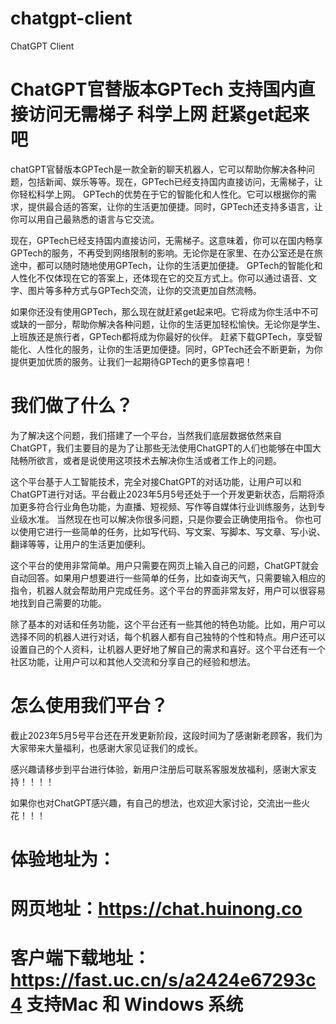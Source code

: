 # chatgpt-client
ChatGPT Client

# ChatGPT官替版本GPTech 支持国内直接访问无需梯子 科学上网 赶紧get起来吧

chatGPT官替版本GPTech是一款全新的聊天机器人，它可以帮助你解决各种问题，包括新闻、娱乐等等。现在，GPTech已经支持国内直接访问，无需梯子，让你轻松科学上网。
GPTech的优势在于它的智能化和人性化。它可以根据你的需求，提供最合适的答案，让你的生活更加便捷。同时，GPTech还支持多语言，让你可以用自己最熟悉的语言与它交流。

现在，GPTech已经支持国内直接访问，无需梯子。这意味着，你可以在国内畅享GPTech的服务，不再受到网络限制的影响。无论你是在家里、在办公室还是在旅途中，都可以随时随地使用GPTech，让你的生活更加便捷。
GPTech的智能化和人性化不仅体现在它的答案上，还体现在它的交互方式上。你可以通过语音、文字、图片等多种方式与GPTech交流，让你的交流更加自然流畅。

如果你还没有使用GPTech，那么现在就赶紧get起来吧。它将成为你生活中不可或缺的一部分，帮助你解决各种问题，让你的生活更加轻松愉快。无论你是学生、上班族还是旅行者，GPTech都将成为你最好的伙伴。
赶紧下载GPTech，享受智能化、人性化的服务，让你的生活更加便捷。同时，GPTech还会不断更新，为你提供更加优质的服务。让我们一起期待GPTech的更多惊喜吧！

# 我们做了什么？
为了解决这个问题，我们搭建了一个平台，当然我们底层数据依然来自ChatGPT，我们主要目的是为了让那些无法使用ChatGPT的人们也能够在中国大陆畅所欲言，或者是说使用这项技术去解决你生活或者工作上的问题。

这个平台基于人工智能技术，完全对接ChatGPT的对话功能，让用户可以和ChatGPT进行对话。平台截止2023年5月5号还处于一个开发更新状态，后期将添加更多符合行业角色功能，为直播、短视频、写作等自媒体行业训练服务，达到专业级水准。 当然现在也可以解决你很多问题，只是你要会正确使用指令。 你也可以使用它进行一些简单的任务，比如写代码、写文案、写脚本、写文章、写小说、翻译等等，让用户的生活更加便利。

这个平台的使用非常简单。用户只需要在网页上输入自己的问题，ChatGPT就会自动回答。如果用户想要进行一些简单的任务，比如查询天气，只需要输入相应的指令，机器人就会帮助用户完成任务。这个平台的界面非常友好，用户可以很容易地找到自己需要的功能。

除了基本的对话和任务功能，这个平台还有一些其他的特色功能。比如，用户可以选择不同的机器人进行对话，每个机器人都有自己独特的个性和特点。用户还可以设置自己的个人资料，让机器人更好地了解自己的需求和喜好。这个平台还有一个社区功能，让用户可以和其他人交流和分享自己的经验和想法。

# 怎么使用我们平台？
截止2023年5月5号平台还在开发更新阶段，这段时间为了感谢新老顾客，我们为大家带来大量福利，也感谢大家见证我们的成长。

感兴趣请移步到平台进行体验，新用户注册后可联系客服发放福利，感谢大家支持！！！！

如果你也对ChatGPT感兴趣，有自己的想法，也欢迎大家讨论，交流出一些火花！！！

# 体验地址为： 
# 网页地址：<a href ="https://chat.huinong.co">https://chat.huinong.co</a>

# 客户端下载地址：<a href ="https://fast.uc.cn/s/a2424e67293c4">https://fast.uc.cn/s/a2424e67293c4 支持Mac 和 Windows 系统</a>
